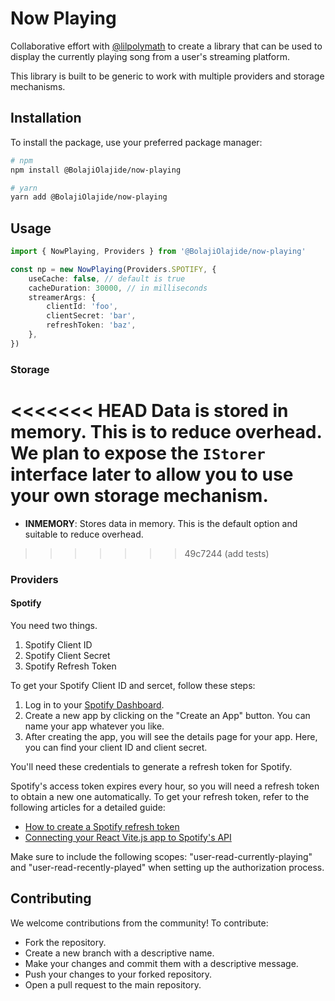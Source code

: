 # Now Playing

Collaborative effort with [@lilpolymath](https://github.com/lilpolymath) to create a library that can be used to display
the currently playing song from a user's streaming platform.

This library is built to be generic to work with multiple providers and storage mechanisms.

## Installation

To install the package, use your preferred package manager:

```bash
# npm
npm install @BolajiOlajide/now-playing

# yarn
yarn add @BolajiOlajide/now-playing
```

## Usage

```ts
import { NowPlaying, Providers } from '@BolajiOlajide/now-playing'

const np = new NowPlaying(Providers.SPOTIFY, {
    useCache: false, // default is true
    cacheDuration: 30000, // in milliseconds
    streamerArgs: {
        clientId: 'foo',
        clientSecret: 'bar',
        refreshToken: 'baz',
    },
})
```

### Storage

<<<<<<< HEAD
Data is stored in memory. This is to reduce overhead. We plan to expose the `IStorer` interface later to allow you to use your own storage mechanism.
=======
-   **INMEMORY**: Stores data in memory. This is the default option and suitable to reduce overhead.
>>>>>>> 49c7244 (add tests)

### Providers

#### Spotify

You need two things.

1. Spotify Client ID
2. Spotify Client Secret
3. Spotify Refresh Token

To get your Spotify Client ID and sercet, follow these steps:

1. Log in to your [Spotify Dashboard](https://developer.spotify.com/dashboard/applications).
2. Create a new app by clicking on the "Create an App" button. You can name your app whatever you like.
3. After creating the app, you will see the details page for your app. Here, you can find your client ID and client secret.

You'll need these credentials to generate a refresh token for Spotify.

Spotify's access token expires every hour, so you will need a refresh token to obtain a new one automatically. To get your refresh token, refer to the following articles for a detailed guide:

-   [How to create a Spotify refresh token](https://benwiz.com/blog/create-spotify-refresh-token/)
-   [Connecting your React Vite.js app to Spotify's API](https://reine.hashnode.dev/how-to-connect-your-react-vitejs-app-to-spotifys-ap)

Make sure to include the following scopes: "user-read-currently-playing" and "user-read-recently-played" when setting up the authorization process.

## Contributing

We welcome contributions from the community! To contribute:

-   Fork the repository.
-   Create a new branch with a descriptive name.
-   Make your changes and commit them with a descriptive message.
-   Push your changes to your forked repository.
-   Open a pull request to the main repository.
